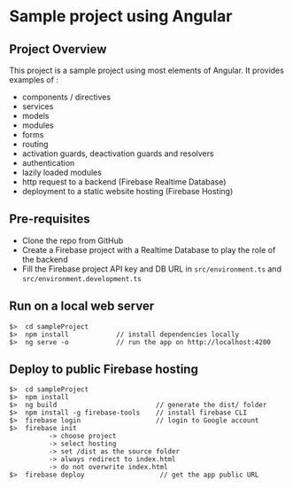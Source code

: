 
# Sample project using Angular

## Project Overview

This project is a sample project using most elements of Angular. 
It provides examples of :

- components / directives
- services
- models
- modules
- forms
- routing
- activation guards, deactivation guards and resolvers
- authentication
- lazily loaded modules
- http request to a backend (Firebase Realtime Database)
- deployment to a static website hosting (Firebase Hosting)

## Pre-requisites

- Clone the repo from GitHub
- Create a Firebase project with a Realtime Database to play the role of the backend
- Fill the Firebase project API key and DB URL in `src/environment.ts` and `src/environment.development.ts`


## Run on a local web server

```
$>  cd sampleProject
$>  npm install            // install dependencies locally
$>  ng serve -o            // run the app on http://localhost:4200
```

## Deploy to public Firebase hosting

```
$>  cd sampleProject
$>  npm install
$>  ng build                         // generate the dist/ folder 
$>  npm install -g firebase-tools    // install firebase CLI
$>  firebase login                   // login to Google account
$>  firebase init                    
          -> choose project
          -> select hosting
          -> set /dist as the source folder
          -> always redirect to index.html
          -> do not overwrite index.html
$>  firebase deploy                   // get the app public URL
```
